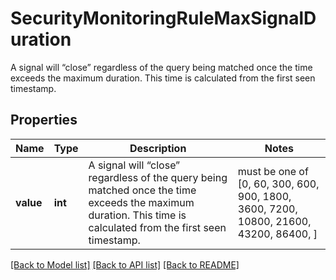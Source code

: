 # SecurityMonitoringRuleMaxSignalDuration

A signal will “close” regardless of the query being matched once the time exceeds the maximum duration. This time is calculated from the first seen timestamp.

## Properties

| Name      | Type    | Description                                                                                                                                                    | Notes                                                                                 |
| --------- | ------- | -------------------------------------------------------------------------------------------------------------------------------------------------------------- | ------------------------------------------------------------------------------------- |
| **value** | **int** | A signal will “close” regardless of the query being matched once the time exceeds the maximum duration. This time is calculated from the first seen timestamp. | must be one of [0, 60, 300, 600, 900, 1800, 3600, 7200, 10800, 21600, 43200, 86400, ] |

[[Back to Model list]](README.md#documentation-for-models) [[Back to API list]](README.md#documentation-for-api-endpoints) [[Back to README]](README.md)
